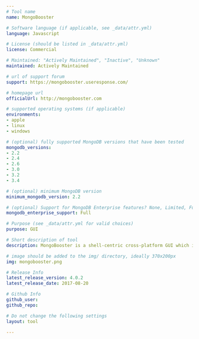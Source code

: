 ```yaml
---
# Tool name
name: MongoBooster

# Software language (if applicable, see _data/attr.yml)
language: Javascript

# License (should be listed in _data/attr.yml)
license: Commercial

# Maintained: "Actively Maintained", "Inactive", "Unknown"
maintained: Actively Maintained

# url of support forum
support: https://mongobooster.useresponse.com/

# homepage url
officialUrl: http://mongobooster.com

# supported operating systems (if applicable)
environments:
- apple
- linux
- windows

# (optional) fully supported MongoDB versions that have been tested
mongodb_versions:
- 2.2
- 2.4
- 2.6
- 3.0
- 3.2
- 3.4

# (optional) minimum MongoDB version
minimum_mongodb_version: 2.2

# (optional) Support for MongoDB Enterprise features? None, Limited, Full
mongodb_enterprise_support: Full

# Purpose (see _data/attr.yml for valid choices)
purpose: GUI

# Short description of tool
description: MongoBooster is a shell-centric cross-platform GUI which includes features such as update-in-place, Lodash & Moment.js integration, ES6 syntax support, and code completion.

# image should be added to the img/ directory, ideally 370x200px
img: mongobooster.png

# Release Info
latest_release_version: 4.0.2
latest_release_date: 2017-08-20

# Github Info
github_user: 
github_repo: 

# Do not change the following settings
layout: tool

---
```

